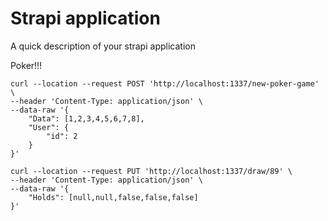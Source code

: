 # Strapi application

A quick description of your strapi application

Poker!!!

```
curl --location --request POST 'http://localhost:1337/new-poker-game' \
--header 'Content-Type: application/json' \
--data-raw '{
    "Data": [1,2,3,4,5,6,7,8],
    "User": {
        "id": 2
    }
}'

curl --location --request PUT 'http://localhost:1337/draw/89' \
--header 'Content-Type: application/json' \
--data-raw '{
    "Holds": [null,null,false,false,false]
}'
```
